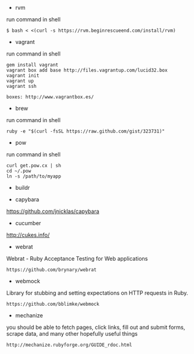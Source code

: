 + rvm

run command in shell

	$ bash < <(curl -s https://rvm.beginrescueend.com/install/rvm)

+ vagrant

run command in shell

	gem install vagrant
	vagrant box add base http://files.vagrantup.com/lucid32.box
	vagrant init
	vagrant up
	vagrant ssh
	
	boxes: http://www.vagrantbox.es/

+ brew

run command in shell

	ruby -e "$(curl -fsSL https://raw.github.com/gist/323731)"

+ pow

run command in shell

	curl get.pow.cx | sh
	cd ~/.pow
	ln -s /path/to/myapp
	
+ buildr

+ capybara

https://github.com/jnicklas/capybara

+ cucumber

http://cukes.info/

+ webrat

Webrat - Ruby Acceptance Testing for Web applications 

	https://github.com/brynary/webrat

+ webmock

Library for stubbing and setting expectations on HTTP requests in Ruby.

	https://github.com/bblimke/webmock

+ mechanize

you should be able to fetch pages, click links, fill out and submit forms, scrape data, and many other hopefully useful things

	http://mechanize.rubyforge.org/GUIDE_rdoc.html


